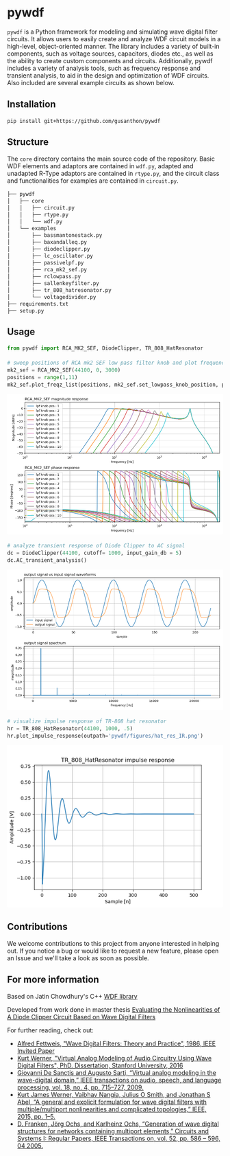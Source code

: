# pywdf
<code>pywdf</code> is a Python framework for modeling and simulating wave digital filter circuits. It allows users to easily create and analyze WDF circuit models in a high-level, object-oriented manner. The library includes a variety of built-in components, such as voltage sources, capacitors, diodes etc., as well as the ability to create custom components and circuits. Additionally, pywdf includes a variety of analysis tools, such as frequency response and transient analysis, to aid in the design and optimization of WDF circuits. Also included are several example circuits as shown below. 

## Installation
```
pip install git+https://github.com/gusanthon/pywdf
```

## Structure
The <code>core</code> directory contains the main source code of the repository. Basic WDF elements and adaptors are contained in <code>wdf.py</code>, adapted and unadapted R-Type adaptors are contained in <code>rtype.py</code>, and the circuit class and functionalities for examples are contained in <code>circuit.py</code>.
```
├── pywdf
│   ├── core
│   │   ├── circuit.py
│   │   ├── rtype.py
│   │   └── wdf.py
│   └── examples
│       ├── bassmantonestack.py
│       ├── baxandalleq.py
│       ├── diodeclipper.py
│       ├── lc_oscillator.py
│       ├── passivelpf.py
│       ├── rca_mk2_sef.py
│       ├── rclowpass.py
│       ├── sallenkeyfilter.py
│       ├── tr_808_hatresonator.py
│       └── voltagedivider.py
├── requirements.txt
├── setup.py
```

## Usage

```python
from pywdf import RCA_MK2_SEF, DiodeClipper, TR_808_HatResonator

# sweep positions of RCA mk2 SEF low pass filter knob and plot frequency responses
mk2_sef = RCA_MK2_SEF(44100, 0, 3000)
positions = range(1,11)
mk2_sef.plot_freqz_list(positions, mk2_sef.set_lowpass_knob_position, param_label = 'lpf knob pos')
```
![RCA MK2 SEF LPF knob positions](pywdf/figures/mk2_sef_lpf_knob.png)

```python
# analyze transient response of Diode Clipper to AC signal
dc = DiodeClipper(44100, cutoff= 1000, input_gain_db = 5)
dc.AC_transient_analysis()
```
![Diode Clipper AC Transient analysis](pywdf/figures/diode_clipper_transient_anal.png)

```python
# visualize impulse response of TR-808 hat resonator
hr = TR_808_HatResonator(44100, 1000, .5)
hr.plot_impulse_response(outpath='pywdf/figures/hat_res_IR.png')
```
![TR 808 Hat Resonator Impulse Response](pywdf/figures/hat_res_IR.png)



## Contributions

We welcome contributions to this project from anyone interested in helping out. If you notice a bug or would like to request a new feature, please open an Issue and we'll take a look as soon as possible.

## For more information

Based on Jatin Chowdhury's C++ [WDF library](https://github.com/Chowdhury-DSP/chowdsp_wdf)  

Developed from work done in master thesis [Evaluating the Nonlinearities of A Diode Clipper Circuit Based on Wave Digital Filters](https://zenodo.org/record/7116075) 

For further reading, check out:

- [Alfred Fettweis, "Wave Digital Filters: Theory and Practice", 1986, IEEE Invited Paper](https://ieeexplore.ieee.org/stamp/stamp.jsp?arnumber=1457726)  
- [Kurt Werner, "Virtual Analog Modeling of Audio Circuitry Using Wave Digital Filters", PhD. Dissertation, Stanford University, 2016](https://stacks.stanford.edu/file/druid:jy057cz8322/KurtJamesWernerDissertation-augmented.pdf)  
- [Giovanni De Sanctis and Augusto Sarti, “Virtual analog modeling in the wave-digital domain,” IEEE transactions on audio, speech, and language processing, vol. 18, no. 4, pp. 715–727, 2009.](https://ieeexplore.ieee.org/abstract/document/5276845)
- [Kurt James Werner, Vaibhav Nangia, Julius O Smith, and Jonathan S Abel, “A general and explicit formulation for wave digital filters with multiple/multiport nonlinearities and complicated topologies,” IEEE, 2015, pp. 1–5.](https://ieeexplore.ieee.org/document/7336908)
- [D. Franken, Jörg Ochs, and Karlheinz Ochs, “Generation of wave digital structures for networks containing multiport elements,” Circuits and Systems I: Regular Papers, IEEE Transactions on, vol. 52, pp. 586 – 596, 04 2005.](https://www.researchgate.net/publication/4018571_Generation_of_wave_digital_structures_for_connection_networks_containing_ideal_transformers)
